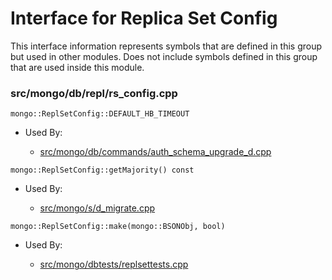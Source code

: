
# Interface for Replica Set Config
This interface information represents symbols that are defined in this group but used in other modules.  Does not include symbols defined in this group that are used inside this module.

### src/mongo/db/repl/rs\_config.cpp

<div></div>

    mongo::ReplSetConfig::DEFAULT_HB_TIMEOUT

- Used By:

    - [src/mongo/db/commands/auth\_schema\_upgrade\_d.cpp](../../../../security/authorization)

<div></div>

    mongo::ReplSetConfig::getMajority() const

- Used By:

    - [src/mongo/s/d\_migrate.cpp](../../../../sharding/sharding)

<div></div>

    mongo::ReplSetConfig::make(mongo::BSONObj, bool)

- Used By:

    - [src/mongo/dbtests/replsettests.cpp](../../../../tests/unit\_tests)

